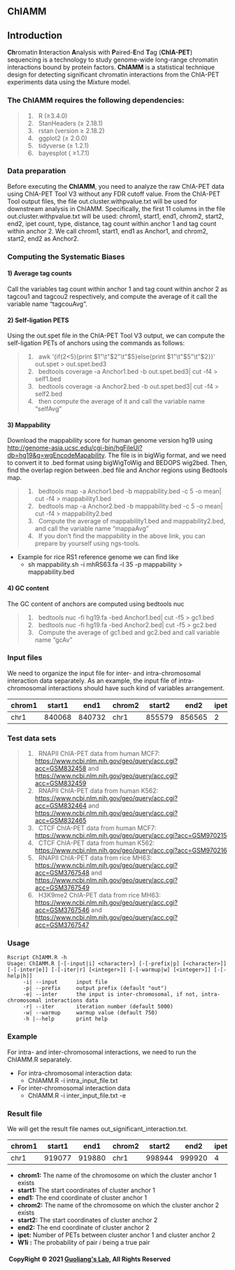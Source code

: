 ## **ChIAMM**
## Introduction
**Ch**romatin **I**nteraction **A**nalysis with **P**aired-**E**nd **T**ag (**ChIA-PET**) sequencing is a technology to study genome-wide long-range chromatin interactions bound by protein factors. **ChIAMM** is a statistical technique design for detecting significant chromatin interactions from the ChIA-PET experiments data using the Mixture model. 
### The ChIAMM requires the following dependencies:
> 1) &nbsp; R (≥3.4.0) <br />
> 2) &nbsp; StanHeaders (≥ 2.18.1)<br />
> 3) &nbsp; rstan (version ≥ 2.18.2)<br />
> 4) &nbsp; ggplot2 (≥ 2.0.0) <br />
> 5) &nbsp; tidyverse (≥ 1.2.1)<br />
> 6) &nbsp; bayesplot ( ≥1.7.1)<br />

### Data preparation
Before executing the **ChIAMM**, you need to analyze the raw ChIA-PET data using ChIA-PET Tool V3 without any FDR cutoff value. From the ChIA-PET Tool output files, the file out.cluster.withpvalue.txt will be used for downstream analysis in ChIAMM. Specifically, the first 11 columns in the file out.cluster.withpvalue.txt will be used: chrom1, start1, end1, chrom2, start2, end2, ipet count, type, distance, tag count within anchor 1 and tag count within anchor 2. We call chrom1, start1, end1 as Anchor1, and chrom2, start2, end2 as Anchor2.  
### Computing the Systematic Biases 
####  1) Average tag counts 
Call the variables tag count within anchor 1 and tag count within anchor 2 as tagcou1 and tagcou2 respectively, and compute the average of it call the variable name “tagcouAvg”. 
#### 2) Self-ligation PETS
Using the out.spet file in the ChIA-PET Tool V3 output, we can compute the self-ligation PETs of anchors using the commands as follows:  
> 1) &nbsp; awk '{if($2<$5){print $1"\t"$2"\t"$5}else{print $1"\t"$5"\t"$2}}' out.spet  > out.spet.bed3 <br />
> 2) &nbsp; bedtools coverage -a Anchor1.bed -b out.spet.bed3| cut -f4 > self1.bed <br />
> 2) &nbsp; bedtools coverage -a Anchor2.bed -b out.spet.bed3| cut -f4 > self2.bed <br />
> 2) &nbsp; then compute the average of it and call the variable name “selfAvg”  <br />

#### 3) Mappability 
Download the mappability score for human genome version hg19 using http://genome-asia.ucsc.edu/cgi-bin/hgFileUi?db=hg19&g=wgEncodeMapability. The file is in bigWig format, and we need to convert it to .bed format using bigWigToWig and BEDOPS wig2bed. Then, find the overlap region between .bed file and Anchor regions using Bedtools map. 
> 1) &nbsp; bedtools map -a Anchor1.bed -b mappability.bed -c 5 -o mean| cut -f4 > mappability1.bed <br />
> 2) &nbsp; bedtools map -a Anchor2.bed -b mappability.bed -c 5 -o mean| cut -f4 > mappability2.bed <br />
> 3) &nbsp; Compute the average of mappability1.bed and mappability2.bed, and call the variable name “mappaAvg” <br />
> 4) &nbsp; If you don’t find the mappability in the above link, you can prepare by yourself using ngs-tools.  <br />
- Example for rice RS1 reference genome we can find like
  - sh mappability.sh -i mhRS63.fa -l 35 -p mappability > mappability.bed 

#### 4) GC content 
The GC content of anchors are computed using bedtools nuc <br />
> 1) &nbsp;	bedtools nuc -fi  hg19.fa -bed  Anchor1.bed| cut -f5  > gc1.bed <br />
> 2) &nbsp;	bedtools nuc -fi  hg19.fa -bed  Anchor2.bed| cut -f5  > gc2.bed <br />
> 3) &nbsp; Compute the average of gc1.bed and gc2.bed and call variable name “gcAv” <br />

### Input files
We need to organize the input file for inter- and intra-chromosomal interaction data separately. As an example, the input file of intra-chromosomal interactions should have such kind of variables arrangement.   

   |chrom1 |start1|end1  |chrom2 |start2 |end2  |ipet  |distance|tagcou1 |tagcou2  |tagcouAvg |selfAvg|gcAv  |mappaAvg|
   |-------|-------|------|-----|-------|------|------|--------|--------|---------|----------|-------|------|--------|
   |chr1	  |840068 |840732|chr1 |855579|	856565|	2    |15672   |	3|	6|	4.5|	9.0|	0.66|	0.69|
   
### Test data sets
> 1) &nbsp;	RNAPII ChIA-PET data from human MCF7:<br /> https://www.ncbi.nlm.nih.gov/geo/query/acc.cgi?acc=GSM832458 and https://www.ncbi.nlm.nih.gov/geo/query/acc.cgi?acc=GSM832459
> 2) &nbsp;	RNAPII ChIA-PET data from human K562:<br /> https://www.ncbi.nlm.nih.gov/geo/query/acc.cgi?acc=GSM832464 and https://www.ncbi.nlm.nih.gov/geo/query/acc.cgi?acc=GSM832465 
> 3) &nbsp; CTCF ChIA-PET data from human MCF7:<br /> https://www.ncbi.nlm.nih.gov/geo/query/acc.cgi?acc=GSM970215 
> 4) &nbsp;	CTCF ChIA-PET data from human K562:<br /> https://www.ncbi.nlm.nih.gov/geo/query/acc.cgi?acc=GSM970216 
> 5) &nbsp;	RNAPII ChIA-PET data from rice MH63: <br /> https://www.ncbi.nlm.nih.gov/geo/query/acc.cgi?acc=GSM3767548 and https://www.ncbi.nlm.nih.gov/geo/query/acc.cgi?acc=GSM3767549 
> 6) &nbsp;	H3K9me2 ChIA-PET data from rice MH63:<br /> https://www.ncbi.nlm.nih.gov/geo/query/acc.cgi?acc=GSM3767546 and https://www.ncbi.nlm.nih.gov/geo/query/acc.cgi?acc=GSM3767547 

### Usage
	Rscript ChIAMM.R -h
  	Usage: ChIAMM.R [-[-input|i] <character>] [-[-prefix|p] [<character>]] [-[-inter|e]] [-[-iter|r] [<integer>]] [-[-warmup|w] [<integer>]] [-[-help|h]]
         -i| --input      input file
         -p| --prefix     output prefix (default "out")
         -e| --inter      the input is inter-chromosomal, if not, intra-chromosomal interactions data
         -r| --iter       iteration number (default 5000)
         -w| --warmup     warmup value (default 750)
         -h |--help       print help
### Example 
For intra- and inter-chromosomal interactions, we need to run the ChIAMM.R separately.
-	For intra-chromosomal interaction data:
     - ChIAMM.R -i intra_input_file.txt 
- For inter-chromosomal interaction data 
     - ChIAMM.R -i inter_input_file.txt -e    
 
### Result file
We will get the result file names out_significant_interaction.txt. 

|chrom1|start1|	end1|	chrom2|	start2|	end2|	ipet|	W1i|
|------|------|------|-----|-------|------|------|-----|
|chr1|	919077|	919880|	chr1|	998944|	999920|	4|	0.59|

- **chrom1:** The name of the chromosome on which the cluster anchor 1 exists
- **start1:** The start coordinates of cluster anchor 1
- **end1:** The end coordinate of cluster anchor 1
- **chrom2:** The name of the chromosome on which the cluster anchor 2 exists
- **start2:** The start coordinates of cluster anchor 2
- **end2:** The end coordinate of cluster anchor 2
- **ipet:** Number of PETs between cluster anchor 1 and cluster anchor 2
- **W1i :** The probability of pair 𝑖 being a true pair

#### &nbsp;CopyRight &#169; 2021 [Guoliang's Lab](http://guolianglab.org/subpages/REASERACH/publications.php), All Rights Reserved

